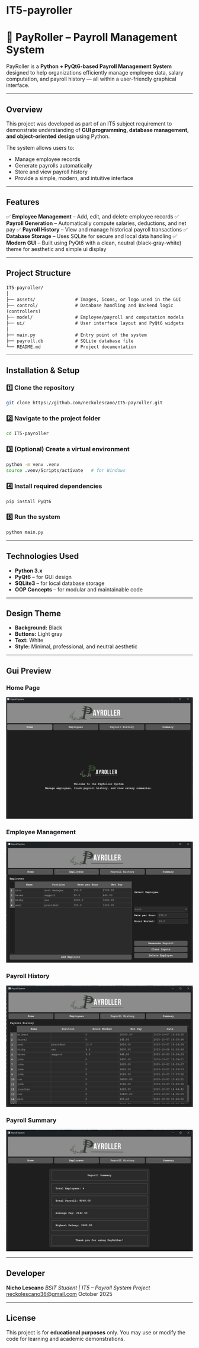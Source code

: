 # IT5-payroller
# 🧾 PayRoller – Payroll Management System

PayRoller is a **Python + PyQt6-based Payroll Management System** designed to help organizations efficiently manage employee data, salary computation, and payroll history — all within a user-friendly graphical interface.

---

##  Overview

This project was developed as part of an IT5 subject requirement to demonstrate understanding of **GUI programming, database management, and object-oriented design** using Python.

The system allows users to:

* Manage employee records
* Generate payrolls automatically
* Store and view payroll history
* Provide a simple, modern, and intuitive interface

---

##  Features

✅ **Employee Management** – Add, edit, and delete employee records
✅ **Payroll Generation** – Automatically compute salaries, deductions, and net pay
✅ **Payroll History** – View and manage historical payroll transactions
✅ **Database Storage** – Uses SQLite for secure and local data handling
✅ **Modern GUI** – Built using PyQt6 with a clean, neutral (black-gray-white) theme for aesthetic and simple ui display

---

##  Project Structure

```
IT5-payroller/
│
├── assets/               # Images, icons, or logo used in the GUI
├── control/              # Database handling and Backend logic  (controllers)
├── model/                # Employee/payroll and computation models
├── ui/                   # User interface layout and PyQt6 widgets
│
├── main.py               # Entry point of the system
├── payroll.db            # SQLite database file
└── README.md             # Project documentation
```

---

##  Installation & Setup

### 1️⃣ Clone the repository

```bash
git clone https://github.com/neckolescano/IT5-payroller.git
```

### 2️⃣ Navigate to the project folder

```bash
cd IT5-payroller
```

### 3️⃣ (Optional) Create a virtual environment

```bash
python -m venv .venv
source .venv/Scripts/activate   # for Windows
```

### 4️⃣ Install required dependencies

```bash
pip install PyQt6
```

### 5️⃣ Run the system

```bash
python main.py
```

---

##  Technologies Used

* **Python 3.x**
* **PyQt6** – for GUI design
* **SQLite3** – for local database storage
* **OOP Concepts** – for modular and maintainable code

---

##  Design Theme

* **Background:** Black
* **Buttons:** Light gray
* **Text:** White
* **Style:** Minimal, professional, and neutral aesthetic

---

##  Gui Preview

###  Home Page
![Home Page](assets/home_page.png)

###  Employee Management
![Employee Management](assets/employee_page.png)

###  Payroll History
![Payroll History](assets/history_page.png)

###  Payroll Summary
![Payroll History](assets/summary_page.png)

---

##  Developer

**Nicho Lescano**
*BSIT Student | IT5 – Payroll System Project*
 neckolescano36@gmail.com
 October 2025

---

##  License

This project is for **educational purposes** only.
You may use or modify the code for learning and academic demonstrations.
